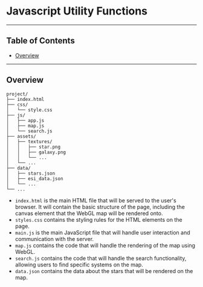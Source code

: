 # Javascript Utility Functions <!-- omit from toc -->

---

## Table of Contents <!-- omit from toc -->

- [Overview](#overview)


---

## Overview

```
project/
├── index.html
├── css/
│   └── style.css
├── js/
│   ├── app.js
│   ├── map.js
│   └── search.js
├── assets/
│   ├── textures/
│   │   ├── star.png
│   │   ├── galaxy.png
│   │   └── ...
│   └── ...
├── data/
│   ├── stars.json
│   ├── esi_data.json
│   └── ...
└── ...

```

- `index.html` is the main HTML file that will be served to the user's browser. It will contain the basic structure of the page, including the canvas element that the WebGL map will be rendered onto.
- `styles.css` contains the styling rules for the HTML elements on the page.
- `main.js` is the main JavaScript file that will handle user interaction and communication with the server.
- `map.js` contains the code that will handle the rendering of the map using WebGL.
- `search.js` contains the code that will handle the search functionality, allowing users to find specific systems on the map.
- `data.json` contains the data about the stars that will be rendered on the map.
